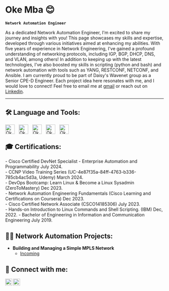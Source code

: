 #  Oke Mba 😊

**`Network Automation Engineer`**

As a dedicated Network Automation Engineer, I'm excited to share my journey and insights with you! This page showcases my skills and expertise, developed through various initiatives aimed at enhancing my abilities. With five years of experience in Network Engineering, I've gained a profound understanding of networking protocols, including IGP, BGP, DHCP, DNS, and VLAN, among others! In addition to keeping up with the latest technologies, I’ve also boosted my skills in scripting (python and bash) and network automation with tools such as YANG, RESTCONF, NETCONF, and Ansible. I am currently proud to be part of Daisy's Wavenet group as a Senior CPE-D Engineer. Each project idea here resonates with me, and I would love to connect! Feel free to email me at [gmail] or reach out on [Linkedin].

---
<h2>🛠 Language and Tools:</h2>
<img align="left" alt="Okeoghene | GNS3" width="30px" style="padding-right:10px;" src="https://upload.wikimedia.org/wikiversity/en/7/7a/Gns3_logo.png" />
<img align="left" alt="Okeoghene | Git" width="30px" style="padding-right:10px;" src="https://cdn.jsdelivr.net/gh/devicons/devicon@latest/icons/git/git-original.svg" />
<img align="left" alt="Okeoghene | Linux" width="30px" style="padding-right:10px;" src="https://cdn.jsdelivr.net/gh/devicons/devicon@latest/icons/linux/linux-original.svg" />
<img align="left" alt="Okeoghene | Linux" width="30px" style="padding-right:10px;" src="https://cdn.jsdelivr.net/gh/devicons/devicon@latest/icons/python/python-original.svg" />
<img align="left" alt="Okeoghene | Bash" width="30px" style="padding-right:10px;" src="https://cdn.jsdelivr.net/gh/devicons/devicon@latest/icons/bash/bash-plain.svg" />

<br/>
<h1></h1>
<h2>🎓 Certifications:</h2>
- Cisco Certified DevNet Specialist - Enterprise Automation and Programmability July 2024.<br/>
- CCNP Video Training Series (UC-4e87f35a-84ff-4763-b336-785cb4ac5d3a, Udemy) March 2024.<br/>
- DevOps Bootcamp: Learn Linux & Become a Linux Sysadmin (ZeroToMastery) Dec 2023.<br/>
- Network Automation Engineering Fundamentals (Cisco Learning and Certifications on Coursera) Dec 2023.<br/>
- Cisco Certified Network Associate (CSCO14185306) July 2023.<br/>
- Hands-on Introduction to Linux Commands and Shell Scripting. (IBM) Dec, 2022.
- Bachelor of Engineering in Information and Communication Engineering July 2019.<br/>


<h2>👨‍💻 Network Automation Projects:</h2>

- <b>Building and Managing a Simple MPLS Network</b>
  - [Incoming](https://github.com/joshmadakor1/watch_out)

<h2> 🤳 Connect with me:</h2>

[<img align="left" alt="Okeoghene | LinkedIn" width="22px" src="https://cdn-icons-png.flaticon.com/512/174/174857.png" />][linkedin]
[<img align="left" alt="Okeoghene | Gmail" width="22px" src="https://cdn-icons-png.flaticon.com/512/281/281769.png" />][gmail]

[linkedin]: https://www.linkedin.com/in/oke-m-7b399a161/
[gmail]: mailto:okeoghene.mba@gmail.com
<!--
**Okeoghene/Okeoghene** is a ✨ uniquel_ ✨ repository because its `README.md` (this file) appears on your GitHub profile.

Here are some ideas to get you started:

- 🔭 I’m currently working on 
- 🌱 I’m currently learning 
- 👯 I’m looking to collaborate on 
- 🤔 I’m looking for help with 
- 💬 Ask me about 
- 📫 How to reach me: 
- 😄 Pronouns: 
- ⚡ Fun fact: 
-->
